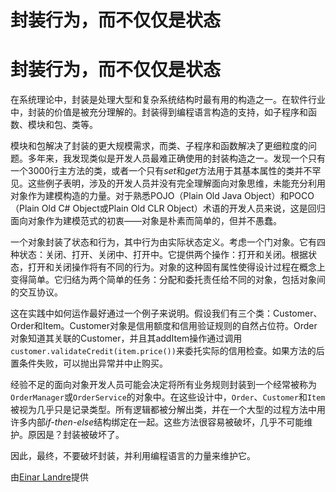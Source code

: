 # 封装行为，而不仅仅是状态

# 封装行为，而不仅仅是状态

在系统理论中，封装是处理大型和复杂系统结构时最有用的构造之一。在软件行业中，封装的价值是被充分理解的。封装得到编程语言构造的支持，如子程序和函数、模块和包、类等。

模块和包解决了封装的更大规模需求，而类、子程序和函数解决了更细粒度的问题。多年来，我发现类似是开发人员最难正确使用的封装构造之一。发现一个只有一个3000行主方法的类，或者一个只有*set*和*get*方法用于其基本属性的类并不罕见。这些例子表明，涉及的开发人员并没有完全理解面向对象思维，未能充分利用对象作为建模构造的力量。对于熟悉POJO（Plain Old Java Object）和POCO（Plain Old C# Object或Plain Old CLR Object）术语的开发人员来说，这是回归面向对象作为建模范式的初衷——对象是朴素而简单的，但并不愚蠢。

一个对象封装了状态和行为，其中行为由实际状态定义。考虑一个门对象。它有四种状态：关闭、打开、关闭中、打开中。它提供两个操作：打开和关闭。根据状态，打开和关闭操作将有不同的行为。对象的这种固有属性使得设计过程在概念上变得简单。它归结为两个简单的任务：分配和委托责任给不同的对象，包括对象间的交互协议。

这在实践中如何运作最好通过一个例子来说明。假设我们有三个类：Customer、Order和Item。Customer对象是信用额度和信用验证规则的自然占位符。Order对象知道其关联的Customer，并且其addItem操作通过调用`customer.validateCredit(item.price())`来委托实际的信用检查。如果方法的后置条件失败，可以抛出异常并中止购买。

经验不足的面向对象开发人员可能会决定将所有业务规则封装到一个经常被称为`OrderManager`或`OrderService`的对象中。在这些设计中，`Order`、`Customer`和`Item`被视为几乎只是记录类型。所有逻辑都被分解出类，并在一个大型的过程方法中用许多内部*if-then-else*结构绑定在一起。这些方法很容易被破坏，几乎不可能维护。原因是？封装被破坏了。

因此，最终，不要破坏封装，并利用编程语言的力量来维护它。

由[Einar Landre](http://programmer.97things.oreilly.com/wiki/index.php/Einar_Landre)提供
